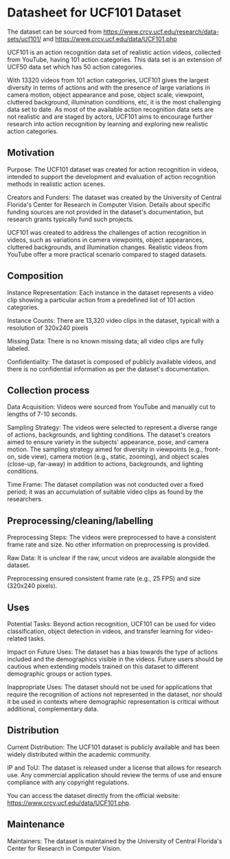 # Datasheet for UCF101 Dataset

The dataset can be sourced from https://www.crcv.ucf.edu/research/data-sets/ucf101/
and https://www.crcv.ucf.edu/data/UCF101.php

UCF101 is an action recognition data set of realistic action videos, collected from YouTube, having 101 action categories. This data set is an extension of UCF50 data set which has 50 action categories.

With 13320 videos from 101 action categories, UCF101 gives the largest diversity in terms of actions and with the presence of large variations in camera motion, object appearance and pose, object scale, viewpoint, cluttered background, illumination conditions, etc, it is the most challenging data set to date. As most of the available action recognition data sets are not realistic and are staged by actors, UCF101 aims to encourage further research into action recognition by learning and exploring new realistic action categories.

## Motivation

Purpose: The UCF101 dataset was created for action recognition in videos, intended to support the development and evaluation of action recognition methods in realistic action scenes.

Creators and Funders: The dataset was created by the University of Central Florida's Center for Research in Computer Vision. Details about specific funding sources are not provided in the dataset's documentation, but research grants typically fund such projects.

UCF101 was created to address the challenges of action recognition in videos, such as variations in camera viewpoints, object appearances, cluttered backgrounds, and illumination changes. Realistic videos from YouTube offer a more practical scenario compared to staged datasets.


## Composition

Instance Representation: Each instance in the dataset represents a video clip showing a particular action from a predefined list of 101 action categories.

Instance Counts: There are 13,320 video clips in the dataset, typicall with a resolution of 320x240 pixels

Missing Data: There is no known missing data; all video clips are fully labeled.

Confidentiality: The dataset is composed of publicly available videos, and there is no confidential information as per the dataset's documentation.

## Collection process

Data Acquisition: Videos were sourced from YouTube and manually cut to lengths of 7-10 seconds.

Sampling Strategy: The videos were selected to represent a diverse range of actions, backgrounds, and lighting conditions. The dataset's creators aimed to ensure variety in the subjects' appearance, pose, and camera motion. The sampling strategy aimed for diversity in viewpoints (e.g., front-on, side view), camera motion (e.g., static, zooming), and object scales (close-up, far-away) in addition to actions, backgrounds, and lighting conditions.

Time Frame: The dataset compilation was not conducted over a fixed period; it was an accumulation of suitable video clips as found by the researchers.

## Preprocessing/cleaning/labelling

Preprocessing Steps: The videos were preprocessed to have a consistent frame rate and size. No other information on preprocessing is provided.

Raw Data: It is unclear if the raw, uncut videos are available alongside the dataset.

Preprocessing ensured consistent frame rate (e.g., 25 FPS) and size (320x240 pixels).
 
## Uses

Potential Tasks: Beyond action recognition, UCF101 can be used for video classification, object detection in videos, and transfer learning for video-related tasks.

Impact on Future Uses: The dataset has a bias towards the type of actions included and the demographics visible in the videos. Future users should be cautious when extending models trained on this dataset to different demographic groups or action types.

Inappropriate Uses: The dataset should not be used for applications that require the recognition of actions not represented in the dataset, nor should it be used in contexts where demographic representation is critical without additional, complementary data.

## Distribution

Current Distribution: The UCF101 dataset is publicly available and has been widely distributed within the academic community.

IP and ToU: The dataset is released under a license that allows for research use. Any commercial application should review the terms of use and ensure compliance with any copyright regulations.

You can access the dataset directly from the official website: https://www.crcv.ucf.edu/data/UCF101.php.

## Maintenance

Maintainers: The dataset is maintained by the University of Central Florida's Center for Research in Computer Vision.

